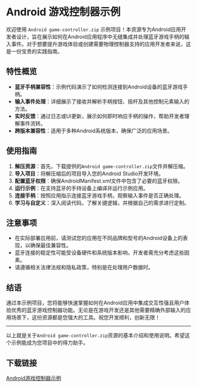 # Android 游戏控制器示例

欢迎使用 `Android game-controller.zip` 示例项目！本资源专为Android应用开发者设计，旨在展示如何在Android应用程序中无缝集成并处理蓝牙游戏手柄的输入事件。对于想要提升游戏体验或创建需要物理控制器支持的应用开发者来说，这是一份宝贵的实践指南。

## 特性概览

- **蓝牙手柄兼容性**：示例代码演示了如何检测连接到Android设备的蓝牙游戏手柄。
- **输入事件处理**：详细展示了接收并解析手柄按钮、摇杆及其他控制元素输入的方法。
- **实时反馈**：通过日志或UI更新，展示如何即时响应手柄的操作，帮助开发者理解事件流转。
- **跨版本兼容性**：适用于多种Android系统版本，确保广泛的应用场景。

## 使用指南

1. **解压资源**：首先，下载提供的`Android game-controller.zip`文件并解压缩。
2. **导入项目**：将解压缩后的项目导入您的Android Studio开发环境。
3. **配置蓝牙权限**：确保AndroidManifest.xml文件中包含了必要的蓝牙权限。
4. **运行示例**：在支持蓝牙的手持设备上编译并运行示例应用。
5. **连接手柄**：按照应用指示连接蓝牙游戏手柄，观察输入事件是否正确处理。
6. **学习与自定义**：深入阅读代码，了解关键逻辑，并根据自己的需求进行定制。

## 注意事项

- 在实际部署应用前，请测试您的应用在不同品牌和型号的Android设备上的表现，以确保最佳兼容性。
- 蓝牙连接的稳定性可能受设备硬件和系统版本影响，开发者需充分考虑这些因素。
- 请遵循相关法律法规和隐私政策，特别是在处理用户数据时。

## 结语

通过本示例项目，您将能够快速掌握如何在Android应用中集成交互性强且用户体验优秀的蓝牙游戏控制器功能。无论是在游戏开发还是其他需要精确外部输入的应用场景下，这份资源都是您强大的工具。祝您开发顺利，创新无限！

---

以上就是关于`Android game-controller.zip`资源的基本介绍和使用说明。希望这个示例能成为您项目中的得力助手。

## 下载链接

[Android游戏控制器示例](https://pan.quark.cn/s/ac71ccafef25)